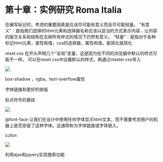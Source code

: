 # 第十章：实例研究 Roma Italia

在编写标记时，考虑的重要因素是应该尽可能有意义而且尽可能轻量。
“有意义”：是指我们选择的html元素和选择器名称应该以适当的方式表示内容，让内容的层次关系和结构在去掉所有样式的情况下仍然有意义。
“轻量”：是指对于各种标记html元素，属性和值，css的选择器，属性和值，能简化就简化

reset.css
在开头声明几个“全局”变量，这是因为在不同的浏览器中默认的样式可能不一样。
可以在reset.css中设置默认的样式，再通过master.css导入

![](http://ocjqhfs9p.bkt.clouddn.com/img/chapter10/Image.png)

box-shadow ，rgba，text-overflow属性

字体链接和更好的排版

标点符号的悬挂


![](http://ocjqhfs9p.bkt.clouddn.com/img/chapter10/Image%20%282%29.png)

@font-face
让我们在设计中使用任何字体显示html文本，而不需要考虑用户的机器上是否安装了这种字体。这通常称为字体链接或字体嵌入。

cufon

![](http://ocjqhfs9p.bkt.clouddn.com/img/chapter10/Image%20%283%29.png)

利用ajax和jquery实现搜索功能


